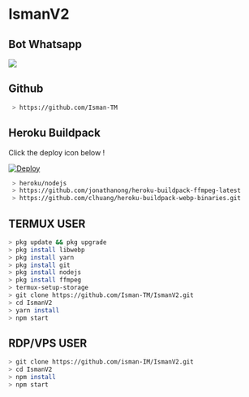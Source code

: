 # IsmanV2
## Bot Whatsapp

<p align="center">
	<img src="https://telegra.ph/file/c7678f1c322c7bd014fce.jpg" style="margin-left: auto;margin-right: auto;display: block;">
</p>

## Github
```bash
 > https://github.com/Isman-TM
```

## Heroku Buildpack

Click the deploy icon below !

[![Deploy](https://www.herokucdn.com/deploy/button.svg)](https://heroku.com/deploy?template=https://github.com/Isman-TM/IsmanV2)

```bash
 > heroku/nodejs
 > https://github.com/jonathanong/heroku-buildpack-ffmpeg-latest
 > https://github.com/clhuang/heroku-buildpack-webp-binaries.git
```

## TERMUX USER
```bash
> pkg update && pkg upgrade
> pkg install libwebp
> pkg install yarn
> pkg install git
> pkg install nodejs
> pkg install ffmpeg
> termux-setup-storage
> git clone https://github.com/Isman-TM/IsmanV2.git
> cd IsmanV2
> yarn install
> npm start
```

## RDP/VPS USER
```bash 
> git clone https://github.com/isman-IM/IsmanV2.git
> cd IsmanV2
> npm install
> npm start
```




